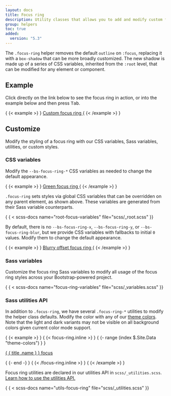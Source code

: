 ```yaml
---
layout: docs
title: Focus ring
description: Utility classes that allows you to add and modify custom focus ring styles to elements and components.
group: helpers
toc: true
added:
  version: "5.3"
---
```


The `.focus-ring` helper removes the default `outline` on `:focus`, replacing it
with a `box-shadow` that can be more broadly customized. The new shadow is made
up of a series of CSS variables, inherited from the `:root` level, that can be
modified for any element or component.

## Example

Click directly on the link below to see the focus ring in action, or into the
example below and then press <kbd>Tab</kbd>.

{ {< example >} }
<a href="#" class="d-inline-flex focus-ring py-1 px-2 text-decoration-none border rounded-2">
Custom focus ring
</a>
{ {< /example >} }

## Customize

Modify the styling of a focus ring with our CSS variables, Sass variables,
utilities, or custom styles.

### CSS variables

Modify the `--bs-focus-ring-*` CSS variables as needed to change the default
appearance.

{ {< example >} }
<a href="#" class="d-inline-flex focus-ring py-1 px-2 text-decoration-none border rounded-2" style="--bs-focus-ring-color: rgba(var(--bs-success-rgb), .25)">
Green focus ring
</a>
{ {< /example >} }

`.focus-ring` sets styles via global CSS variables that can be overridden on any
parent element, as shown above. These variables are generated from their Sass
variable counterparts.

{ { < scss-docs name="root-focus-variables" file="scss/_root.scss" }}

By default, there is no `--bs-focus-ring-x`, `--bs-focus-ring-y`, or
`--bs-focus-ring-blur`, but we provide CSS variables with fallbacks to initial
`0` values. Modify them to change the default appearance.

{ {< example >} }
<a href="#" class="d-inline-flex focus-ring py-1 px-2 text-decoration-none border rounded-2" style="--bs-focus-ring-x: 10px; --bs-focus-ring-y: 10px; --bs-focus-ring-blur: 4px">
Blurry offset focus ring
</a>
{ {< /example >} }

### Sass variables

Customize the focus ring Sass variables to modify all usage of the focus ring
styles across your Bootstrap-powered project.

{ { < scss-docs name="focus-ring-variables" file="scss/_variables.scss" }}

### Sass utilities API

In addition to `.focus-ring`, we have several `.focus-ring-*` utilities to
modify the helper class defaults. Modify the color with any of
our [theme colors](../customize/color.md#theme-colors). Note that
the light and dark variants may not be visible on all background colors given
current color mode support.

{ {< example >} }
{ {< focus-ring.inline >} }
{ {- range (index $.Site.Data "theme-colors") } }
<p><a href="#" class="d-inline-flex focus-ring focus-ring-{ { .name } } py-1 px-2 text-decoration-none border rounded-2">{ { title .name } } focus</a></p>
{ {- end -} }
{ {< /focus-ring.inline >} }
{ {< /example >} }

Focus ring utilities are declared in our utilities API in
`scss/_utilities.scss`. [Learn how to use the utilities API.](../utilities/api.md#using-the-api)

{ { < scss-docs name="utils-focus-ring" file="scss/_utilities.scss" }}
